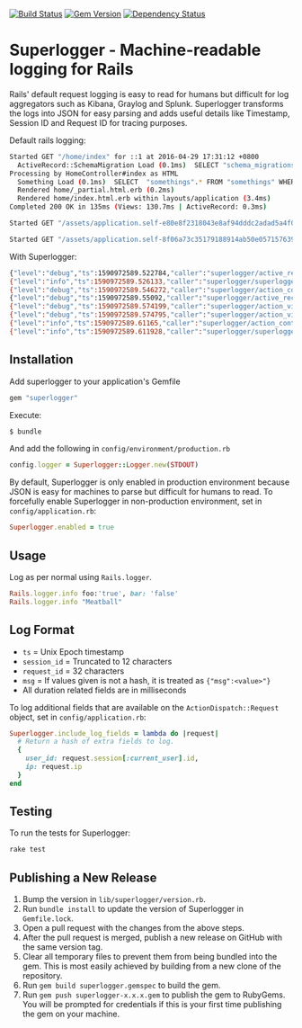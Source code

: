 [![Build Status](https://travis-ci.org/moexmen/superlogger.svg?branch=master)](https://travis-ci.org/moexmen/superlogger)
[![Gem Version](https://badge.fury.io/rb/superlogger.svg)](https://badge.fury.io/rb/superlogger)
[![Dependency Status](https://gemnasium.com/badges/github.com/moexmen/superlogger.svg)](https://gemnasium.com/github.com/moexmen/superlogger)

Superlogger - Machine-readable logging for Rails
=======

Rails' default request logging is easy to read for humans but difficult for log aggregators such as Kibana, Graylog and Splunk. Superlogger transforms the logs into JSON for easy parsing and adds useful details like Timestamp, Session ID and Request ID for tracing purposes.

Default rails logging:
```sh
Started GET "/home/index" for ::1 at 2016-04-29 17:31:12 +0800
  ActiveRecord::SchemaMigration Load (0.1ms)  SELECT "schema_migrations".* FROM "schema_migrations"
Processing by HomeController#index as HTML
  Something Load (0.1ms)  SELECT  "somethings".* FROM "somethings" WHERE "somethings"."paper" = ? AND "somethings"."stone" = ?  ORDER BY "somethings"."id" ASC LIMIT 1  [["paper", "123"], ["stone", "456"]]
  Rendered home/_partial.html.erb (0.2ms)
  Rendered home/index.html.erb within layouts/application (3.4ms)
Completed 200 OK in 135ms (Views: 130.7ms | ActiveRecord: 0.3ms)

Started GET "/assets/application.self-e80e8f2318043e8af94dddc2adad5a4f09739a8ebb323b3ab31cd71d45fd9113.css?body=1" for ::1 at 2016-04-29 17:31:12 +0800

Started GET "/assets/application.self-8f06a73c35179188914ab50e057157639fce1401c1cdca640ac9cec33746fc5b.js?body=1" for ::1 at 2016-04-29 17:31:12 +0800

```

With Superlogger:
```sh
{"level":"debug","ts":1590972589.522784,"caller":"superlogger/active_record_log_subscriber:21","sql":"SELECT \"schema_migrations\".\"version\" FROM \"schema_migrations\" ORDER BY \"schema_migrations\".\"version\" ASC","params":[],"duration":0.13}
{"level":"info","ts":1590972589.526133,"caller":"superlogger/superlogger_middleware:21","session_id":"90e90c75c72c","request_id":"34432478c89b4d8591e02e0169b40a56","method":"GET","path":"/home/index"}
{"level":"debug","ts":1590972589.546272,"caller":"superlogger/action_controller_log_subscriber:8","session_id":"90e90c75c72c","request_id":"34432478c89b4d8591e02e0169b40a56","controller":"HomeController","action":"index","params":{}}
{"level":"debug","ts":1590972589.55092,"caller":"superlogger/active_record_log_subscriber:21","session_id":"90e90c75c72c","request_id":"34432478c89b4d8591e02e0169b40a56","sql":"SELECT  \"somethings\".* FROM \"somethings\" WHERE \"somethings\".\"paper\" = ? AND \"somethings\".\"stone\" = ? ORDER BY \"somethings\".\"id\" ASC LIMIT ?","params":["123","456","1"],"duration":0.22}
{"level":"debug","ts":1590972589.574199,"caller":"superlogger/action_view_log_subscriber:6","session_id":"90e90c75c72c","request_id":"34432478c89b4d8591e02e0169b40a56","view":"_partial.html.erb","duration":0.33}
{"level":"debug","ts":1590972589.574795,"caller":"superlogger/action_view_log_subscriber:6","session_id":"90e90c75c72c","request_id":"34432478c89b4d8591e02e0169b40a56","view":"index.html.erb","duration":2.95}
{"level":"info","ts":1590972589.61165,"caller":"superlogger/action_controller_log_subscriber:20","session_id":"90e90c75c72c","request_id":"34432478c89b4d8591e02e0169b40a56","view_duration":54.59,"db_duration":0.85}
{"level":"info","ts":1590972589.611928,"caller":"superlogger/superlogger_middleware:30","session_id":"90e90c75c72c","request_id":"34432478c89b4d8591e02e0169b40a56","method":"GET","path":"/home/index","response_time":85.65,"status":200}
```

## Installation ##

Add superlogger to your application's Gemfile
```ruby
gem "superlogger"
```

Execute:
```sh
$ bundle
```

And add the following in `config/environment/production.rb`
```ruby
config.logger = Superlogger::Logger.new(STDOUT)
```

By default, Superlogger is only enabled in production environment because JSON is easy for machines to parse but difficult for humans to read. To forcefully enable Superlogger in non-production environment, set in `config/application.rb`:
```ruby
Superlogger.enabled = true
```

## Usage ##

Log as per normal using `Rails.logger`.

```ruby
Rails.logger.info foo:'true', bar: 'false'
Rails.logger.info "Meatball"
```

## Log Format ##
- `ts` = Unix Epoch timestamp
- `session_id` = Truncated to 12 characters
- `request_id` = 32 characters
- `msg` = If values given is not a hash, it is treated as `{"msg":<value>"}`
- All duration related fields are in milliseconds

To log additional fields that are available on the `ActionDispatch::Request` object, set in `config/application.rb`:
```ruby
Superlogger.include_log_fields = lambda do |request|
  # Return a hash of extra fields to log.
  {
    user_id: request.session[:current_user].id,
    ip: request.ip
  }
end
```

## Testing ##

To run the tests for Superlogger:

```sh
rake test
```

## Publishing a New Release ##

1. Bump the version in `lib/superlogger/version.rb`.
1. Run `bundle install` to update the version of Superlogger in `Gemfile.lock`.
1. Open a pull request with the changes from the above steps.
1. After the pull request is merged, publish a new release on GitHub with the same version tag.
1. Clear all temporary files to prevent them from being bundled into the gem.
   This is most easily achieved by building from a new clone of the repository.
1. Run `gem build superlogger.gemspec` to build the gem.
1. Run `gem push superlogger-x.x.x.gem` to publish the gem to RubyGems.
   You will be prompted for credentials if this is your first time publishing the gem on your machine.
